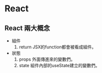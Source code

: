 # React


## React 兩大概念
- 組件 
  1. return JSX的function都會被看成組件。
- 狀態
  1. props 外面傳進來的變數們。
  2. state 組件內部的useState建立的變數們。
